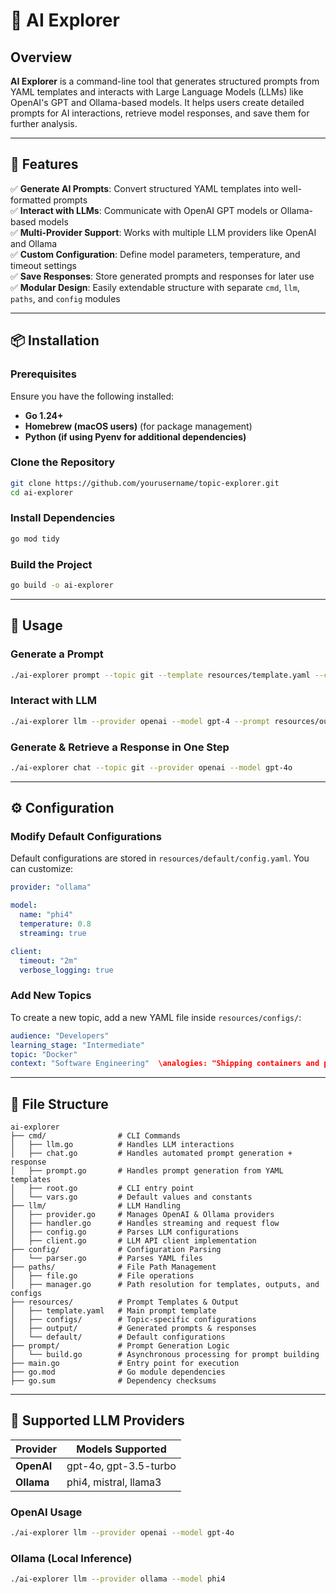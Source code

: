 # 🧭 AI Explorer  

## Overview  
**AI Explorer** is a command-line tool that generates structured prompts from YAML templates and interacts with Large Language Models (LLMs) like OpenAI's GPT and Ollama-based models. It helps users create detailed prompts for AI interactions, retrieve model responses, and save them for further analysis.  

---

## 🚀 Features  
✅ **Generate AI Prompts**: Convert structured YAML templates into well-formatted prompts  
✅ **Interact with LLMs**: Communicate with OpenAI GPT models or Ollama-based models  
✅ **Multi-Provider Support**: Works with multiple LLM providers like OpenAI and Ollama  
✅ **Custom Configuration**: Define model parameters, temperature, and timeout settings  
✅ **Save Responses**: Store generated prompts and responses for later use  
✅ **Modular Design**: Easily extendable structure with separate `cmd`, `llm`, `paths`, and `config` modules  

---

## 📦 Installation  

### Prerequisites  
Ensure you have the following installed:  
- **Go 1.24+**  
- **Homebrew (macOS users)** (for package management)  
- **Python (if using Pyenv for additional dependencies)**  

### Clone the Repository  
```sh  
git clone https://github.com/yourusername/topic-explorer.git  
cd ai-explorer  
```

### Install Dependencies  
```sh  
go mod tidy  
```

### Build the Project  
```sh  
go build -o ai-explorer  
```

---

## 🎯 Usage  

### Generate a Prompt  
```sh  
./ai-explorer prompt --topic git --template resources/template.yaml --config resources/configs/git.yaml --output resources/output/git/prompt.txt  
```

### Interact with LLM  
```sh  
./ai-explorer llm --provider openai --model gpt-4 --prompt resources/output/git/prompt.txt --temperature 0.8  
```

### Generate & Retrieve a Response in One Step  
```sh  
./ai-explorer chat --topic git --provider openai --model gpt-4o  
```

---

## ⚙️ Configuration  

### Modify Default Configurations  
Default configurations are stored in `resources/default/config.yaml`. You can customize:  
```yaml  
provider: "ollama"  

model:  
  name: "phi4"  
  temperature: 0.8  
  streaming: true  

client:  
  timeout: "2m"  
  verbose_logging: true  
```

### Add New Topics  
To create a new topic, add a new YAML file inside `resources/configs/`:  
```yaml  
audience: "Developers"  
learning_stage: "Intermediate"  
topic: "Docker"  
context: "Software Engineering"  \analogies: "Shipping containers and package management"  
```

---

## 📂 File Structure  
```plaintext  
ai-explorer  
├── cmd/                # CLI Commands  
│   ├── llm.go          # Handles LLM interactions  
│   ├── chat.go         # Handles automated prompt generation + response  
│   ├── prompt.go       # Handles prompt generation from YAML templates  
│   ├── root.go         # CLI entry point  
│   └── vars.go         # Default values and constants  
├── llm/                # LLM Handling  
│   ├── provider.go     # Manages OpenAI & Ollama providers  
│   ├── handler.go      # Handles streaming and request flow  
│   ├── config.go       # Parses LLM configurations  
│   ├── client.go       # LLM API client implementation  
├── config/             # Configuration Parsing  
│   └── parser.go       # Parses YAML files  
├── paths/              # File Path Management  
│   ├── file.go         # File operations  
│   ├── manager.go      # Path resolution for templates, outputs, and configs  
├── resources/          # Prompt Templates & Output  
│   ├── template.yaml   # Main prompt template  
│   ├── configs/        # Topic-specific configurations  
│   ├── output/         # Generated prompts & responses  
│   └── default/        # Default configurations  
├── prompt/             # Prompt Generation Logic  
│   └── build.go        # Asynchronous processing for prompt building  
├── main.go             # Entry point for execution  
├── go.mod              # Go module dependencies  
├── go.sum              # Dependency checksums  
```

---

## 🔌 Supported LLM Providers  

| Provider | Models Supported |  
|----------|-----------------|  
| **OpenAI** | gpt-4o, gpt-3.5-turbo |  
| **Ollama** | phi4, mistral, llama3 |  

### OpenAI Usage  
```sh  
./ai-explorer llm --provider openai --model gpt-4o  
```

### Ollama (Local Inference)  
```sh  
./ai-explorer llm --provider ollama --model phi4  
